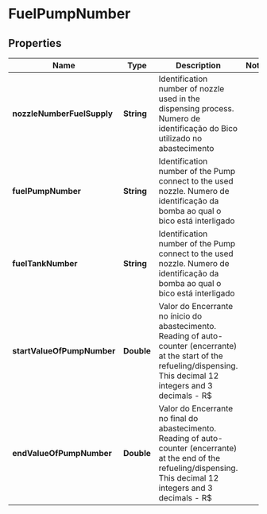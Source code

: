 
# FuelPumpNumber

## Properties
Name | Type | Description | Notes
------------ | ------------- | ------------- | -------------
**nozzleNumberFuelSupply** | **String** | Identification number of nozzle used in the dispensing process.   Numero de identificação do Bico utilizado no abastecimento  | 
**fuelPumpNumber** | **String** | Identification number of the Pump connect to the used nozzle.   Numero de identificação da bomba ao qual o bico está interligado  | 
**fuelTankNumber** | **String** | Identification number of the Pump connect to the used nozzle.   Numero de identificação da bomba ao qual o bico está interligado  | 
**startValueOfPumpNumber** | **Double** | Valor do Encerrante no ínicio do abastecimento.  Reading of auto-counter (encerrante) at the start of the refueling/dispensing. This decimal 12 integers and 3 decimals - R$  | 
**endValueOfPumpNumber** | **Double** | Valor do Encerrante no final do abastecimento.  Reading of auto-counter (encerrante) at the end of the refueling/dispensing. This decimal 12 integers and 3 decimals - R$  | 



